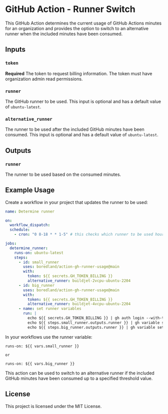 # GitHub Action - Runner Switch

This GitHub Action determines the current usage of GitHub Actions minutes for an organization and provides the option to switch to an alternative runner when the included minutes have been consumed.

## Inputs

### `token`

**Required** The token to request billing information. The token must have organization admin read permissions.

### `runner`

The GitHub runner to be used. This input is optional and has a default value of `ubuntu-latest`.

### `alternative_runner`

The runner to be used after the included GitHub minutes have been consumed. This input is optional and has a default value of `ubuntu-latest`.

## Outputs

### `runner`

The runner to be used based on the consumed minutes.

## Example Usage

Create a workflow in your project that updates the runner to be used:

```yaml
name: Determine runner

on:
  workflow_dispatch:
  schedule:
    - cron: "0 8-18 * * 1-5" # this checks which runner to be used hourly on workdays between 8 and 18h (UTC). Adapt to your hours!!

jobs:
  determine_runner:
    runs-on: ubuntu-latest
    steps:
      - id: small_runner
        uses: boredland/action-gh-runner-usage@main
        with:
          token: ${{ secrets.GH_TOKEN_BILLING }}
          alternative_runner: buildjet-2vcpu-ubuntu-2204
      - id: big_runner
        uses: boredland/action-gh-runner-usage@main
        with:
          token: ${{ secrets.GH_TOKEN_BILLING }}
          alternative_runner: buildjet-4vcpu-ubuntu-2204
      - name: set runner variables
        run: |
          echo ${{ secrets.GH_TOKEN_BILLING }} | gh auth login --with-token
          echo ${{ steps.small_runner.outputs.runner }} | gh variable set small_runner --repo ${{ github.repository }}
          echo ${{ steps.big_runner.outputs.runner }} | gh variable set big_runner --repo ${{ github.repository }}
```

In your workflows use the runner variable:

```
runs-on: ${{ vars.small_runner }}

or

runs-on: ${{ vars.big_runner }}
```

This action can be used to switch to an alternative runner if the included GitHub minutes have been consumed up to a specified threshold value.

## License

This project is licensed under the MIT License.
